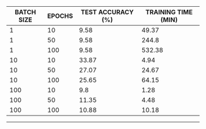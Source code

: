 | BATCH SIZE | EPOCHS | TEST ACCURACY (%) | TRAINING TIME (MIN) |
| ---------- | ------ | ----------------- | ------------------- |
| 1          | 10     | 9.58              | 49.37               |
| 1          | 50     | 9.58              | 244.8               |
| 1          | 100    | 9.58              | 532.38              |
| 10         | 10     | 33.87             | 4.94                |
| 10         | 50     | 27.07             | 24.67               |
| 10         | 100    | 25.65             | 64.15               |
| 100        | 10     | 9.8               | 1.28                |
| 100        | 50     | 11.35             | 4.48                |
| 100        | 100    | 10.88             | 10.18               |

---
